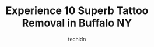 ---
layout: ampstory
image: https://i0.wp.com/www.depkes.org/wp-content/uploads/2023/06/tattoo-removal-0-in-buffalo-ny-1685786355.jpeg?resize=640,853
author: techidn
featured: false
description: Discover the impressive array of Tattoo Removal options in Buffalo NY, where you can find 10 of the largest Tattoo Removal establishments in the area. From renowned classics to hidden gems, 
title: Experience 10 Superb Tattoo Removal in Buffalo NY
cover:
   title: Experience 10 Superb Tattoo Removal in Buffalo NY
   subtitle: Rickpate
   background: https://www.depkes.org/wp-content/uploads/2023/06/tattoo-removal-0-in-buffalo-ny-1685786355.jpeg

pages: 
 - layout: thirds
   top: <h1>#1 The Cosmetic Vein & Laser Center</h1>
   bottom: "<p>Dr. Brauer and her Medical Assistant  Carrie took care of me. I was a little nervous, but they helped me feel at ease as they were able to do my procedures the same day o</p>"
   background: https://www.depkes.org/wp-content/uploads/2023/06/tattoo-removal-1-in-buffalo-ny-1685786355.jpeg
   backgroundblur: true
 - layout: thirds
   top: <h1>#2 Removery Tattoo Removal & Fading</h1>
   bottom: "<p>Everybody there was super nice and helpful. They have a great financing arrangement with Ally that was quick and easy to set up. The payments are totally manageable, and </p>"
   background: https://www.depkes.org/wp-content/uploads/2023/06/tattoo-removal-2-in-buffalo-ny-1685786355.jpeg
   cta:
      link: https://www.depkes.org/blog/experience-10-superb-tattoo-removal-in-buffalo-ny/
      text: Experience 10 Superb Tattoo Removal in Buffalo NY
 - layout: thirds
   top: <h1>#3 Arboreal Ink - Tattoo and Piercing</h1>
   bottom: "<p>1745 Hertel Ave, Buffalo, NY 14216, United States</p>"
   background: https://www.depkes.org/wp-content/uploads/2023/06/tattoo-removal-3-in-buffalo-ny-1685786356.jpeg
   cta:
      link: https://www.depkes.org/blog/experience-10-superb-tattoo-removal-in-buffalo-ny/
      text: Experience 10 Superb Tattoo Removal in Buffalo NY
 - layout: thirds
   top: <h1>#4 Divine Machine Tattoo</h1>
   bottom: "<p>82 Elmwood Ave, Buffalo, NY 14201, United States</p>"
   background: https://images.unsplash.com/photo-1564951434112-64d74cc2a2d7?ixlib=rb-4.0.3&ixid=MnwxMjA3fDB8MHxwaG90by1wYWdlfHx8fGVufDB8fHx8&auto=format&fit=crop&w=640&h=853&q=80
   cta:
      link: https://www.depkes.org/blog/experience-10-superb-tattoo-removal-in-buffalo-ny/
      text: Experience 10 Superb Tattoo Removal in Buffalo NY
 - layout: thirds
   top: <h1>#5 6th Order Tattoo</h1>
   bottom: "<p>3503 Genesee St, Buffalo, NY 14225, United States</p>"
   background: https://images.unsplash.com/photo-1522441815192-d9f04eb0615c?ixlib=rb-4.0.3&ixid=MnwxMjA3fDB8MHxwaG90by1wYWdlfHx8fGVufDB8fHx8&auto=format&fit=crop&w=640&h=853&q=80
   cta:
      link: https://www.depkes.org/blog/experience-10-superb-tattoo-removal-in-buffalo-ny/
      text: Experience 10 Superb Tattoo Removal in Buffalo NY
 - layout: thirds
   top: <h1>#6 True Gloom Tattoo & Oddities Shop</h1>
   bottom: "<p>466 Franklin St, Buffalo, NY 14202, United States</p>"
   background: https://images.unsplash.com/photo-1595364397663-fca4f075d796?ixlib=rb-4.0.3&ixid=MnwxMjA3fDB8MHxwaG90by1wYWdlfHx8fGVufDB8fHx8&auto=format&fit=crop&w=640&h=853&q=80
   cta:
      link: https://www.depkes.org/blog/experience-10-superb-tattoo-removal-in-buffalo-ny/
      text: Experience 10 Superb Tattoo Removal in Buffalo NY
 - layout: thirds
   top: <h1>#7 Renaissance Custom Tattoo</h1>
   bottom: "<p>3223 Main St, Buffalo, NY 14214, United States</p>"
   background: https://images.unsplash.com/photo-1509114397022-ed747cca3f65?ixlib=rb-4.0.3&ixid=MnwxMjA3fDB8MHxwaG90by1wYWdlfHx8fGVufDB8fHx8&auto=format&fit=crop&w=640&h=853&q=80
   cta:
      link: https://www.depkes.org/blog/experience-10-superb-tattoo-removal-in-buffalo-ny/
      text: Experience 10 Superb Tattoo Removal in Buffalo NY
 - layout: thirds
   middle: Continue reading...
   background: https://images.unsplash.com/photo-1510906594845-bc082582c8cc?ixlib=rb-4.0.3&ixid=MnwxMjA3fDB8MHxwaG90by1wYWdlfHx8fGVufDB8fHx8&auto=format&fit=crop&w=640&h=853&q=80
   cta:
      link: https://www.depkes.org/blog/experience-10-superb-tattoo-removal-in-buffalo-ny/
      text: Experience 10 Superb Tattoo Removal in Buffalo NY
      
---